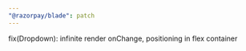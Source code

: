```yaml
---
"@razorpay/blade": patch
---
```


fix(Dropdown): infinite render onChange, positioning in flex container
